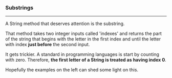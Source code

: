### Substrings

***

A String method that deserves attention is the substring.

That method takes two integer inputs called 'indexes'
and returns the part of the string
that begins with the letter in the first index and until
the letter with index **just before** the second input.

It gets trickier. A standard in programming languages is start by
counting with zero. Therefore, **the first letter of a String is
treated as having index 0**.

Hopefully the examples on the left can shed some light on this.